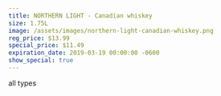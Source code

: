 ```yaml
---
title: NORTHERN LIGHT - Canadian whiskey
size: 1.75L
image: /assets/images/northern-light-canadian-whiskey.png
reg_price: $13.99
special_price: $11.49
expiration_date: 2019-03-19 00:00:00 -0600
show_special: true
---
```


all types